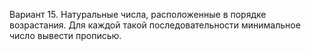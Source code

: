 Вариант 15. Натуральные числа, расположенные в порядке возрастания. Для каждой такой последовательности минимальное число вывести прописью.
